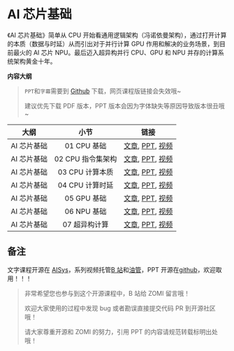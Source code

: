 <!--Copyright © 适用于[License](https://github.com/chenzomi12/AIInfra)版权许可-->

# AI 芯片基础

《AI 芯片基础》简单从 CPU 开始看通用逻辑架构（冯诺依曼架构），通过打开计算的本质（数据与时延）从而引出对于并行计算 GPU 作用和解决的业务场景，到目前最火的 AI 芯片 NPU。最后迈入超异构并行 CPU、GPU 和 NPU 并存的计算系统架构黄金十年。

**内容大纲**

> `PPT`和`字幕`需要到 [Github](https://github.com/chenzomi12/AIInfra) 下载，网页课程版链接会失效哦~
>
> 建议优先下载 PDF 版本，PPT 版本会因为字体缺失等原因导致版本很丑哦~

| 大纲 | 小节 | 链接|
|:--:|:--:|:--:|
| AI 芯片基础 | 01 CPU 基础| [文章](./01CPUBase.md), [PPT](./01CPUBase.pdf), [视频](https://www.bilibili.com/video/BV1tv4y1V72f/)|
| AI 芯片基础 | 02 CPU 指令集架构 | [文章](./02CPUISA.md), [PPT](./02CPUISA.pdf), [视频](https://www.bilibili.com/video/BV1ro4y1W7xN/) |
| AI 芯片基础 | 03 CPU 计算本质| [文章](./03CPUData.md), [PPT](./03CPUData.pdf), [视频](https://www.bilibili.com/video/BV17X4y1k7eF/)|
| AI 芯片基础 | 04 CPU 计算时延| [文章](./04CPULatency.md), [PPT](./04CPULatency.pdf), [视频](https://www.bilibili.com/video/BV1Qk4y1i7GT/) |
| AI 芯片基础 | 05 GPU 基础| [文章](./05GPUBase.md), [PPT](./05GPUBase.pdf), [视频](https://www.bilibili.com/video/BV1sM411T72Q/) |
| AI 芯片基础 | 06 NPU 基础| [文章](./06NPUBase.md), [PPT](./06NPUBase.pdf), [视频](https://www.bilibili.com/video/BV1Rk4y1e77n/)|
| AI 芯片基础 | 07 超异构计算 | [文章](./07Future.md), [PPT](./07Future.pdf), [视频](https://www.bilibili.com/video/BV1YM4y117VK) |

## 备注

文字课程开源在 [AISys](https://chenzomi12.github.io/)，系列视频托管[B 站](https://space.bilibili.com/517221395)和[油管](https://www.youtube.com/@ZOMI666/playlists)，PPT 开源在[github](https://github.com/chenzomi12/AIInfra)，欢迎取用！！！

> 非常希望您也参与到这个开源课程中，B 站给 ZOMI 留言哦！
> 
> 欢迎大家使用的过程中发现 bug 或者勘误直接提交代码 PR 到开源社区哦！
>
> 请大家尊重开源和 ZOMI 的努力，引用 PPT 的内容请规范转载标明出处哦！
